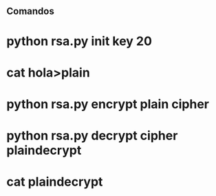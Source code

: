 ## Comandos
# python rsa.py init key 20

# cat hola>plain

# python rsa.py encrypt plain cipher

# python rsa.py decrypt cipher plaindecrypt

# cat plaindecrypt
